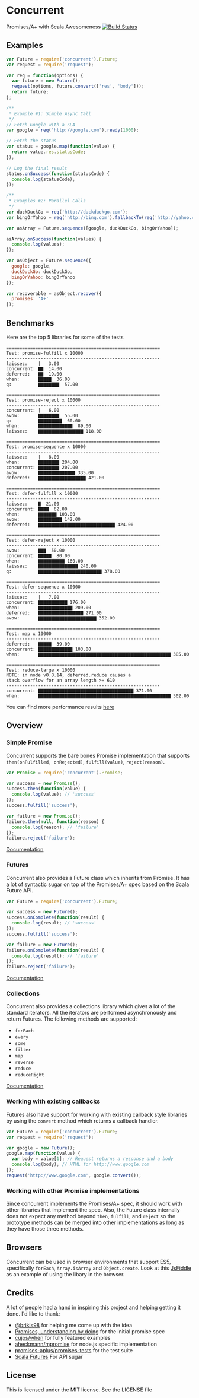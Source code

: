 Concurrent
==========

Promises/A+ with Scala Awesomeness [![Build Status](https://travis-ci.org/pspeter3/concurrent.png)](https://travis-ci.org/pspeter3/concurrent)

Examples
--------

```js
var Future = require('concurrent').Future;
var request = require('request');

var req = function(options) {
  var future = new Future();
  request(options, future.convert(['res', 'body']));
  return future;
};

/**
 * Example #1: Simple Async Call
 */
// Fetch Google with a SLA
var google = req('http://google.com').ready(1000);

// Fetch the status
var status = google.map(function(value) {
  return value.res.statusCode;
});

// Log the final result
status.onSuccess(function(statusCode) {
  console.log(statusCode);
});

/**
 * Examples #2: Parallel Calls
 */
var duckDuckGo = req('http://duckduckgo.com');
var bingOrYahoo = req('http://bing.com').fallbackTo(req('http://yahoo.com'));

var asArray = Future.sequence([google, duckDuckGo, bingOrYahoo]);

asArray.onSuccess(function(values) {
  console.log(values);
});

var asObject = Future.sequence({
  google: google,
  duckDuckGo: duckDuckGo,
  bingOrYahoo: bingOrYahoo
});

var recoverable = asObject.recover({
  promises: 'A+'
});
```

Benchmarks
----------

Here are the top 5 libraries for some of the tests

```text
==========================================================
Test: promise-fulfill x 10000
----------------------------------------------------------
laissez:    |   3.00
concurrent: ▇▇  14.00
deferred:   ▇▇  19.00
when:       ▇▇▇▇▇  36.00
q:          ▇▇▇▇▇▇▇▇  57.00

==========================================================
Test: promise-reject x 10000
----------------------------------------------------------
concurrent: |   6.00
avow:       ▇▇▇▇▇▇▇▇  55.00
q:          ▇▇▇▇▇▇▇▇▇  60.00
when:       ▇▇▇▇▇▇▇▇▇▇▇▇▇  89.00
laissez:    ▇▇▇▇▇▇▇▇▇▇▇▇▇▇▇▇▇ 118.00

==========================================================
Test: promise-sequence x 10000
----------------------------------------------------------
laissez:    |   8.00
when:       ▇▇▇▇▇▇▇▇ 204.00
concurrent: ▇▇▇▇▇▇▇▇ 207.00
avow:       ▇▇▇▇▇▇▇▇▇▇▇▇▇▇ 335.00
deferred:   ▇▇▇▇▇▇▇▇▇▇▇▇▇▇▇▇▇▇ 421.00

==========================================================
Test: defer-fulfill x 10000
----------------------------------------------------------
laissez:    ▇  21.00
concurrent: ▇▇▇▇  62.00
when:       ▇▇▇▇▇▇▇ 103.00
avow:       ▇▇▇▇▇▇▇▇▇ 142.00
deferred:   ▇▇▇▇▇▇▇▇▇▇▇▇▇▇▇▇▇▇▇▇▇▇▇▇▇▇▇▇▇ 424.00

==========================================================
Test: defer-reject x 10000
----------------------------------------------------------
avow:       ▇▇▇  50.00
concurrent: ▇▇▇▇▇  80.00
when:       ▇▇▇▇▇▇▇▇▇▇ 160.00
laissez:    ▇▇▇▇▇▇▇▇▇▇▇▇▇▇▇ 240.00
q:          ▇▇▇▇▇▇▇▇▇▇▇▇▇▇▇▇▇▇▇▇▇▇▇▇ 378.00

==========================================================
Test: defer-sequence x 10000
----------------------------------------------------------
laissez:    |   7.00
concurrent: ▇▇▇▇▇▇▇▇▇▇▇ 176.00
when:       ▇▇▇▇▇▇▇▇▇▇▇▇▇ 209.00
deferred:   ▇▇▇▇▇▇▇▇▇▇▇▇▇▇▇▇▇ 271.00
avow:       ▇▇▇▇▇▇▇▇▇▇▇▇▇▇▇▇▇▇▇▇▇▇ 352.00

==========================================================
Test: map x 10000
----------------------------------------------------------
deferred:   ▇▇▇▇▇  39.00
concurrent: ▇▇▇▇▇▇▇▇▇▇▇▇▇ 103.00
when:       ▇▇▇▇▇▇▇▇▇▇▇▇▇▇▇▇▇▇▇▇▇▇▇▇▇▇▇▇▇▇▇▇▇▇▇▇▇▇▇▇▇▇▇▇▇▇▇▇▇▇ 385.00

==========================================================
Test: reduce-large x 10000
NOTE: in node v0.8.14, deferred.reduce causes a
stack overflow for an array length >= 610
----------------------------------------------------------
concurrent: ▇▇▇▇▇▇▇▇▇▇▇▇▇▇▇▇▇▇▇▇▇▇▇▇▇▇▇▇▇▇▇▇▇▇▇▇ 371.00
when:       ▇▇▇▇▇▇▇▇▇▇▇▇▇▇▇▇▇▇▇▇▇▇▇▇▇▇▇▇▇▇▇▇▇▇▇▇▇▇▇▇▇▇▇▇▇▇▇▇▇▇ 502.00
```

You can find more performance results [here](https://github.com/pspeter3/promise-perf-tests)

Overview
--------

### Simple Promise

Concurrent supports the bare bones Promise implementation that supports
`then(onFulfilled, onRejected)`, `fulfill(value)`, `reject(reason)`.

```js
var Promise = require('concurrent').Promise;

var success = new Promise();
success.then(function(value) {
  console.log(value); // 'success'
});
success.fulfill('success');

var failure = new Promise();
failure.then(null, function(reason) {
  console.log(reason); // 'failure'
});
failure.reject('failure');
```

[Documentation](http://pspeter3.com/concurrent/promise.js.html)

### Futures

Concurrent also provides a Future class which inherits from Promise. It has a
lot of syntactic sugar on top of the Promises/A+ spec based on the Scala Future
API.

```js
var Future = require('concurrent').Future;

var success = new Future();
success.onComplete(function(result) {
  console.log(result; // 'success'
});
success.fulfill('success');

var failure = new Future();
failure.onComplete(function(result) {
  console.log(result); // 'failure'
});
failure.reject('failure');
```

[Documentation](http://pspeter3.com/concurrent/future.js.html)

### Collections

Concurrent also provides a collections library which gives a lot of the standard
iterators. All the iterators are performed asynchronously and return Futures.
The following methods are supported:

- `forEach`
- `every`
- `some`
- `filter`
- `map`
- `reverse`
- `reduce`
- `reduceRight`

[Documentation](http://pspeter3.com/concurrent/collections.js.html)

### Working with existing callbacks

Futures also have support for working with existing callback style libraries by
using the `convert` method which returns a callback handler.

```js
var Future = require('concurrent').Future;
var request = require('request');

var google = new Future();
google.map(function(value) {
  var body = value[1]; // Request returns a response and a body
  console.log(body); // HTML for http://www.google.com
});
request('http://www.google.com', google.convert());
```

### Working with other Promise implementations

Since concurrent implements the Promises/A+ spec, it should work with other
libraries that implement the spec. Also, the Future class internally does not
expect any method beyond `then`, `fulfill`, and `reject` so the prototype
methods can be merged into other implementations as long as they have those
three methods.

Browsers
--------

Concurrent can be used in browser environments that support ES5, specifically
`forEach`, `Array.isArray` and `Object.create`. Look at this [JsFiddle](http://jsfiddle.net/pspeter3/h3MLs/)
as an example of using the libary in the browser.

Credits
-------

A lot of people had a hand in inspiring this project and helping getting it done. I'd like to thank:

- [@brikis98](https://github.com/brikis98) for helping me come up with the idea
- [Promises, understanding by doing](http://modernjavascript.blogspot.com/2013/08/promisesa-understanding-by-doing.html) for the initial promise spec
- [cujos/when](https://github.com/cujojs/when) for fully featured examples
- [aheckmann/mpromise](https://github.com/aheckmann/mpromise) for node.js specific implementation
- [promises-aplus/promises-tests](https://github.com/promises-aplus/promises-tests) for the test suite
- [Scala Futures](http://www.scala-lang.org/api/current/index.html#scala.concurrent.Future) For API sugar

License
-------

This is licensed under the MIT license. See the LICENSE file

